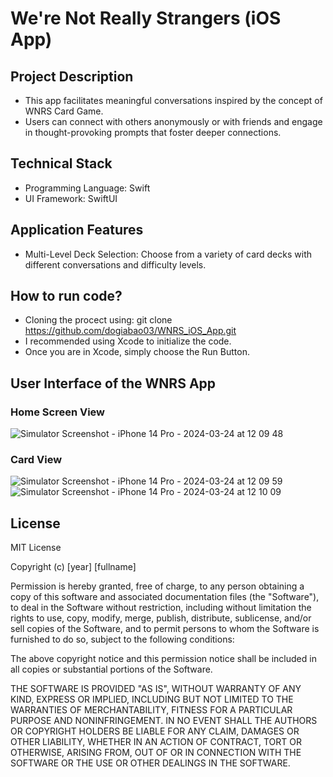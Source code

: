 # We're Not Really Strangers (iOS App)

## Project Description

* This app facilitates meaningful conversations inspired by the concept of WNRS Card Game. <br>
* Users can connect with others anonymously or with friends and engage in thought-provoking prompts that foster deeper connections.

## Technical Stack

* Programming Language: Swift <br>
* UI Framework: SwiftUI

## Application Features

* Multi-Level Deck Selection: Choose from a variety of card decks with different conversations and difficulty levels.

## How to run code?

* Cloning the procect using: git clone https://github.com/dogiabao03/WNRS_iOS_App.git <br>
* I recommended using Xcode to initialize the code. <br>
* Once you are in Xcode, simply choose the Run Button. 

## User Interface of the WNRS App

### Home Screen View
![Simulator Screenshot - iPhone 14 Pro - 2024-03-24 at 12 09 48](https://github.com/dogiabao03/WNRS_iOS_App/assets/164715366/75dcbc3d-2099-4789-893a-2b64ee4fe50f)

### Card View
![Simulator Screenshot - iPhone 14 Pro - 2024-03-24 at 12 09 59](https://github.com/dogiabao03/WNRS_iOS_App/assets/164715366/45049da4-f133-4dcd-b943-1937e9ccfaf4)
![Simulator Screenshot - iPhone 14 Pro - 2024-03-24 at 12 10 09](https://github.com/dogiabao03/WNRS_iOS_App/assets/164715366/a6b93823-3b44-4e24-9ded-e432b670a442)

## License
MIT License

Copyright (c) [year] [fullname]

Permission is hereby granted, free of charge, to any person obtaining a copy
of this software and associated documentation files (the "Software"), to deal
in the Software without restriction, including without limitation the rights
to use, copy, modify, merge, publish, distribute, sublicense, and/or sell
copies of the Software, and to permit persons to whom the Software is
furnished to do so, subject to the following conditions:

The above copyright notice and this permission notice shall be included in all
copies or substantial portions of the Software.

THE SOFTWARE IS PROVIDED "AS IS", WITHOUT WARRANTY OF ANY KIND, EXPRESS OR
IMPLIED, INCLUDING BUT NOT LIMITED TO THE WARRANTIES OF MERCHANTABILITY,
FITNESS FOR A PARTICULAR PURPOSE AND NONINFRINGEMENT. IN NO EVENT SHALL THE
AUTHORS OR COPYRIGHT HOLDERS BE LIABLE FOR ANY CLAIM, DAMAGES OR OTHER
LIABILITY, WHETHER IN AN ACTION OF CONTRACT, TORT OR OTHERWISE, ARISING FROM,
OUT OF OR IN CONNECTION WITH THE SOFTWARE OR THE USE OR OTHER DEALINGS IN THE
SOFTWARE.


